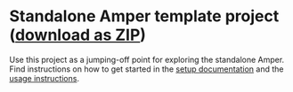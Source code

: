 # Standalone Amper template project ([download as ZIP](https://hoover.fly.dev/download-zip/repo?user=JetBrains&name=amper&branch=HEAD&path=/examples/new-project-template))

Use this project as a jumping-off point for exploring the standalone Amper.
Find instructions on how to get started in the [setup documentation](../../docs/Setup.md) and the [usage instructions](../../docs/Usage.md#using-amper-from-the-command-line).
